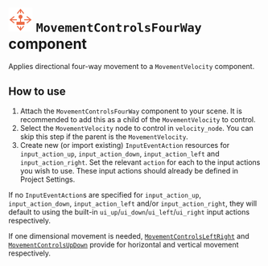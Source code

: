 # <img src="../icons/movement_controls_four_way.svg" width="48" height="48"> `MovementControlsFourWay` component

Applies directional four-way movement to a `MovementVelocity` component.

## How to use

1. Attach the `MovementControlsFourWay` component to your scene.  It is recommended to add this as a child of the `MovementVelocity` to control.
2. Select the `MovementVelocity` node to control in `velocity_node`.  You can skip this step if the parent is the `MovementVelocity`.
3. Create new (or import existing) `InputEventAction` resources for `input_action_up`, `input_action_down`, `input_action_left` and `input_action_right`.  Set the relevant `action` for each to the input actions you wish to use.  These input actions should already be defined in Project Settings.

If no `InputEventAction`s are specified for `input_action_up`, `input_action_down`, `input_action_left` and/or `input_action_right`, they will default to using the built-in `ui_up`/`ui_down`/`ui_left`/`ui_right` input actions respectively.

If one dimensional movement is needed, [`MovementControlsLeftRight`](MovementControlsLeftRight.md) and [`MovementControlsUpDown`](MovementControlsUpDown.md) provide for horizontal and vertical movement respectively.

